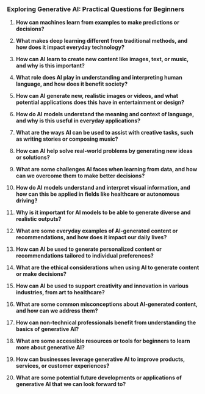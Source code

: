 ### Exploring Generative AI: Practical Questions for Beginners

1. **How can machines learn from examples to make predictions or decisions?**
   
2. **What makes deep learning different from traditional methods, and how does it impact everyday technology?**

3. **How can AI learn to create new content like images, text, or music, and why is this important?**

4. **What role does AI play in understanding and interpreting human language, and how does it benefit society?**

5. **How can AI generate new, realistic images or videos, and what potential applications does this have in entertainment or design?**

6. **How do AI models understand the meaning and context of language, and why is this useful in everyday applications?**

7. **What are the ways AI can be used to assist with creative tasks, such as writing stories or composing music?**

8. **How can AI help solve real-world problems by generating new ideas or solutions?**

9. **What are some challenges AI faces when learning from data, and how can we overcome them to make better decisions?**

10. **How do AI models understand and interpret visual information, and how can this be applied in fields like healthcare or autonomous driving?**

11. **Why is it important for AI models to be able to generate diverse and realistic outputs?**

12. **What are some everyday examples of AI-generated content or recommendations, and how does it impact our daily lives?**

13. **How can AI be used to generate personalized content or recommendations tailored to individual preferences?**

14. **What are the ethical considerations when using AI to generate content or make decisions?**

15. **How can AI be used to support creativity and innovation in various industries, from art to healthcare?**

16. **What are some common misconceptions about AI-generated content, and how can we address them?**

17. **How can non-technical professionals benefit from understanding the basics of generative AI?**

18. **What are some accessible resources or tools for beginners to learn more about generative AI?**

19. **How can businesses leverage generative AI to improve products, services, or customer experiences?**

20. **What are some potential future developments or applications of generative AI that we can look forward to?**
